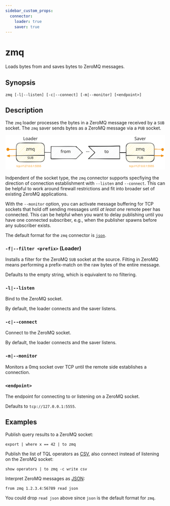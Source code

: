 ```yaml
---
sidebar_custom_props:
  connector:
    loader: true
    saver: true
---
```


# zmq

Loads bytes from and saves bytes to ZeroMQ messages.

## Synopsis

```
zmq [-l|--listen] [-c|--connect] [-m|--monitor] [<endpoint>]
```

## Description

The `zmq` loader processes the bytes in a ZeroMQ message received by a `SUB`
socket. The `zmq` saver sends bytes as a ZeroMQ message via a `PUB` socket.

![ZeroMQ Connector](zeromq-connector.excalidraw.svg)

Indpendent of the socket type, the `zmq` connector supports specfiying the
direction of connection establishment with `--listen` and `--connect`. This can be
helpful to work around firewall restrictions and fit into broader set of
existing ZeroMQ applications.

With the `--monitor` option, you can activate message buffering for TCP
sockets that hold off sending messages until *at least one* remote peer has
connected. This can be helpful when you want to delay publishing until you have
one connected subscriber, e.g., when the publisher spawns before any subscriber
exists.

The default format for the `zmq` connector is [`json`](../formats/json.md).

### `-f|--filter <prefix>` (Loader)

Installs a filter for the ZeroMQ `SUB` socket at the source. Filting in ZeroMQ
means performing a prefix-match on the raw bytes of the entire message.

Defaults to the empty string, which is equivalent to no filtering.

### `-l|--listen`

Bind to the ZeroMQ socket.

By default, the loader connects and the saver listens.

### `-c|--connect`

Connect to the ZeroMQ socket.

By default, the loader connects and the saver listens.

### `-m|--monitor`

Monitors a 0mq socket over TCP until the remote side establishes a connection.

### `<endpoint>`

The endpoint for connecting to or listening on a ZeroMQ socket.

Defaults to `tcp://127.0.0.1:5555`.

## Examples

Publish query results to a ZeroMQ socket:

```
export | where x == 42 | to zmq
```

Publish the list of TQL operators as [CSV](../formats/csv.md), also connect
instead of listening on the ZeroMQ socket:

```
show operators | to zmq -c write csv
```

Interpret ZeroMQ messages as [JSON](../formats/json.md):

```
from zmq 1.2.3.4:56789 read json
```

You could drop `read json` above since `json` is the default format for `zmq`.
